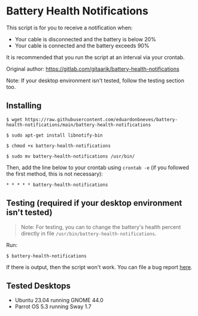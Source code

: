 # Battery Health Notifications 

This script is for you to receive a notification when:

- Your cable is disconnected and the battery is below 20%
- Your cable is connected and the battery exceeds 90%

It is recommended that you run the script at an interval via your crontab.

Original author: https://gitlab.com/gitaarik/battery-health-notifications

Note: If your desktop environment isn't tested, follow the testing section too.

## Installing 

    $ wget https://raw.githubusercontent.com/eduardonbneves/battery-health-notifications/main/battery-health-notifications

    $ sudo apt-get install libnotify-bin
        
    $ chmod +x battery-health-notifications
        
    $ sudo mv battery-health-notifications /usr/bin/ 

Then, add the line below to your crontab using `crontab -e` (if you followed the first method, this is not necessary):

	* * * * * battery-health-notifications 
	
## Testing (required if your desktop environment isn't tested)

> Note: For testing, you can to change the battery's health percent directly in file `/usr/bin/battery-health-notifications`. 

Run:

	$ battery-health-notifications

If there is output, then the script won't work. You can file a bug report [here](https://github.com/https123456789/battery-health-notifications/issues).

## Tested Desktops

- Ubuntu 23.04 running GNOME 44.0
- Parrot OS 5.3 running Sway 1.7
